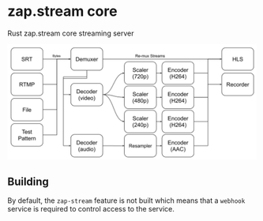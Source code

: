 # zap.stream core

Rust zap.stream core streaming server

![diagram](./zap.stream.svg)

## Building

By default, the `zap-stream` feature is not built which means that a `webhook` service
is required to control access to the service.

